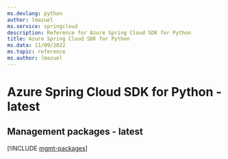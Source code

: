 ```yaml
---
ms.devlang: python
author: lmazuel
ms.service: springcloud
description: Reference for Azure Spring Cloud SDK for Python
title: Azure Spring Cloud SDK for Python
ms.data: 11/09/2022
ms.topic: reference
ms.author: lmazuel
---
```

# Azure Spring Cloud SDK for Python - latest

## Management packages - latest
[!INCLUDE [mgmt-packages](spring-cloud-mgmt-index.md)]